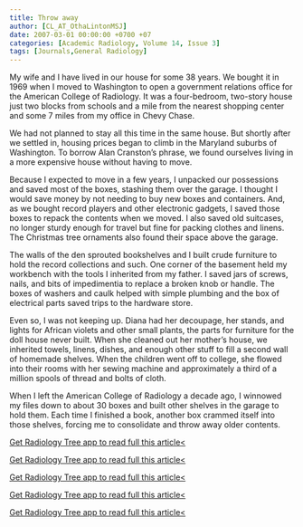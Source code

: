 ```yaml
---
title: Throw away
author: [CL_AT_OthaLintonMSJ]
date: 2007-03-01 00:00:00 +0700 +07
categories: [Academic Radiology, Volume 14, Issue 3]
tags: [Journals,General Radiology]
---
```

My wife and I have lived in our house for some 38 years. We bought it in 1969 when I moved to Washington to open a government relations office for the American College of Radiology. It was a four-bedroom, two-story house just two blocks from schools and a mile from the nearest shopping center and some 7 miles from my office in Chevy Chase.

We had not planned to stay all this time in the same house. But shortly after we settled in, housing prices began to climb in the Maryland suburbs of Washington. To borrow Alan Cranston’s phrase, we found ourselves living in a more expensive house without having to move.

Because I expected to move in a few years, I unpacked our possessions and saved most of the boxes, stashing them over the garage. I thought I would save money by not needing to buy new boxes and containers. And, as we bought record players and other electronic gadgets, I saved those boxes to repack the contents when we moved. I also saved old suitcases, no longer sturdy enough for travel but fine for packing clothes and linens. The Christmas tree ornaments also found their space above the garage.

The walls of the den sprouted bookshelves and I built crude furniture to hold the record collections and such. One corner of the basement held my workbench with the tools I inherited from my father. I saved jars of screws, nails, and bits of impedimentia to replace a broken knob or handle. The boxes of washers and caulk helped with simple plumbing and the box of electrical parts saved trips to the hardware store.

Even so, I was not keeping up. Diana had her decoupage, her stands, and lights for African violets and other small plants, the parts for furniture for the doll house never built. When she cleaned out her mother’s house, we inherited towels, linens, dishes, and enough other stuff to fill a second wall of homemade shelves. When the children went off to college, she flowed into their rooms with her sewing machine and approximately a third of a million spools of thread and bolts of cloth.

When I left the American College of Radiology a decade ago, I winnowed my files down to about 30 boxes and built other shelves in the garage to hold them. Each time I finished a book, another box crammed itself into those shelves, forcing me to consolidate and throw away older contents.

[Get Radiology Tree app to read full this article<](https://clinicalpub.com/app)

[Get Radiology Tree app to read full this article<](https://clinicalpub.com/app)

[Get Radiology Tree app to read full this article<](https://clinicalpub.com/app)

[Get Radiology Tree app to read full this article<](https://clinicalpub.com/app)

[Get Radiology Tree app to read full this article<](https://clinicalpub.com/app)